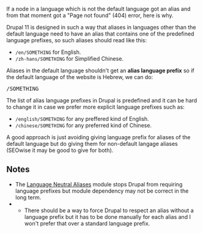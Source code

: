 If a node in a language which is not the default language got an alias and from that moment got a "Page not found" (404) error, here is why.

Drupal 11 is designed in such a way that aliases in languages other than the default language need to have an alias that contains one of the predefined language prefixes, so such aliases should read like this:

* `/en/SOMETHING` for English.
* `/zh-hans/SOMETHING` for Simplified Chinese.

Aliases in the default language shouldn't get an **alias language prefix** so if the default language of the website is Hebrew, we can do:

<pre>/SOMETHING</pre>

The list of alias language prefixes in Drupal is predefined and it can be hard to change it in case we prefer more explicit language prefixes such as:

* `/english/SOMETHING` for any preffered kind of English.
* `/chinese/SOMETHING` for any preferred kind of Chinese.

A good approach is just avoiding giving language prefix for aliases of the default language but do giving them for non-default langage aliases (SEOwise it may be good to give for both).

## Notes

* The [Language Neutral Aliases](https://www.drupal.org/project/language_neutral_aliases) module stops Drupal from requiring language prefixes but module dependency may not be correct in the long term.
* * There should be a way to force Drupal to respect an alias without a language prefix but it has to be done manually for each alias and I won't prefer that over a standard language prefix.
